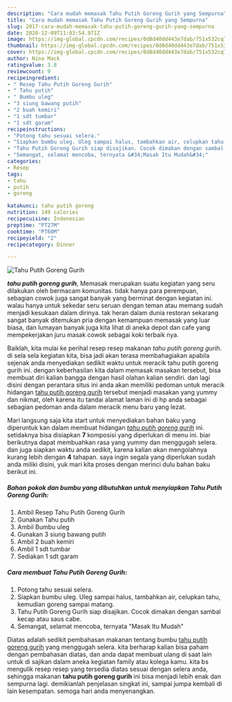 ```yaml
---
description: "Cara mudah memasak Tahu Putih Goreng Gurih yang Sempurna"
title: "Cara mudah memasak Tahu Putih Goreng Gurih yang Sempurna"
slug: 2017-cara-mudah-memasak-tahu-putih-goreng-gurih-yang-sempurna
date: 2020-12-09T11:03:54.971Z
image: https://img-global.cpcdn.com/recipes/0d8d40dd443e7dab/751x532cq70/tahu-putih-goreng-gurih-foto-resep-utama.jpg
thumbnail: https://img-global.cpcdn.com/recipes/0d8d40dd443e7dab/751x532cq70/tahu-putih-goreng-gurih-foto-resep-utama.jpg
cover: https://img-global.cpcdn.com/recipes/0d8d40dd443e7dab/751x532cq70/tahu-putih-goreng-gurih-foto-resep-utama.jpg
author: Nina Mack
ratingvalue: 3.8
reviewcount: 9
recipeingredient:
- " Resep Tahu Putih Goreng Gurih"
- " Tahu putih"
- " Bumbu uleg"
- "3 siung bawang putih"
- "2 buah kemiri"
- "1 sdt tumbar"
- "1 sdt garam"
recipeinstructions:
- "Potong tahu sesuai selera."
- "Siapkan bumbu uleg. Uleg sampai halus, tambahkan air, celupkan tahu, kemudian goreng sampai matang."
- "Tahu Putih Goreng Gurih siap disajikan. Cocok dimakan dengan sambal kecap atau saus cabe."
- "Semangat, selamat mencoba, ternyata &#34;Masak Itu Mudah&#34;"
categories:
- Resep
tags:
- tahu
- putih
- goreng

katakunci: tahu putih goreng 
nutrition: 149 calories
recipecuisine: Indonesian
preptime: "PT27M"
cooktime: "PT60M"
recipeyield: "2"
recipecategory: Dinner

---
```



![Tahu Putih Goreng Gurih](https://img-global.cpcdn.com/recipes/0d8d40dd443e7dab/751x532cq70/tahu-putih-goreng-gurih-foto-resep-utama.jpg)

<b><i>tahu putih goreng gurih</i></b>, Memasak merupakan suatu kegiatan yang seru dilakukan oleh bermacam komunitas. tidak hanya para perempuan, sebagian cowok juga sangat banyak yang berminat dengan kegiatan ini. walau hanya untuk sekedar seru seruan dengan teman atau memang sudah menjadi kesukaan dalam dirinya. tak heran dalam dunia restoran sekarang sangat banyak ditemukan pria dengan kemampuan memasak yang luar biasa, dan lumayan banyak juga kita lihat di aneka depot dan cafe yang mempekerjakan juru masak cowok sebagai koki terbaik nya.

Baiklah, kita mulai ke perihal resep resep makanan <i>tahu putih goreng gurih</i>. di sela sela kegiatan kita, bisa jadi akan terasa membahagiakan apabila sejenak anda menyediakan sedikit waktu untuk meracik tahu putih goreng gurih ini. dengan keberhasilan kita dalam memasak masakan tersebut, bisa membuat diri kalian bangga dengan hasil olahan kalian sendiri. dan lagi disini dengan perantara situs ini anda akan memiliki pedoman untuk meracik hidangan <u>tahu putih goreng gurih</u> tersebut menjadi masakan yang yummy dan nikmat, oleh karena itu tandai alamat laman ini di hp anda sebagai sebagian pedoman anda dalam meracik menu baru yang lezat.




Mari langsung saja kita start untuk menyediakan bahan baku yang diperuntuk kan dalam membuat hidangan <u><i>tahu putih goreng gurih</i></u> ini. setidaknya bisa disiapkan <b>7</b> komposisi yang diperlukan di menu ini. biar berikutnya dapat membuahkan rasa yang yummy dan menggugah selera. dan juga siapkan waktu anda sedikit, karena kalian akan mengolahnya kurang lebih dengan <b>4</b> tahapan. saya ingin segala yang diperlukan sudah anda miliki disini, yuk mari kita proses dengan merinci dulu bahan baku berikut ini.

<!--inarticleads1-->

##### Bahan pokok dan bumbu yang dibutuhkan untuk menyiapkan Tahu Putih Goreng Gurih:

1. Ambil  Resep Tahu Putih Goreng Gurih
1. Gunakan  Tahu putih
1. Ambil  Bumbu uleg
1. Gunakan 3 siung bawang putih
1. Ambil 2 buah kemiri
1. Ambil 1 sdt tumbar
1. Sediakan 1 sdt garam




<!--inarticleads2-->

##### Cara membuat Tahu Putih Goreng Gurih:

1. Potong tahu sesuai selera.
1. Siapkan bumbu uleg. Uleg sampai halus, tambahkan air, celupkan tahu, kemudian goreng sampai matang.
1. Tahu Putih Goreng Gurih siap disajikan. Cocok dimakan dengan sambal kecap atau saus cabe.
1. Semangat, selamat mencoba, ternyata &#34;Masak Itu Mudah&#34;




Diatas adalah sedikit pembahasan makanan tentang bumbu <u>tahu putih goreng gurih</u> yang menggugah selera. kita berharap kalian bisa paham dengan pembahasan diatas, dan anda dapat membuat ulang di saat lain untuk di sajikan dalam aneka kegiatan family atau kolega kamu. kita bs mengulik resep resep yang tersedia diatas sesuai dengan selera anda, sehingga makanan <b>tahu putih goreng gurih</b> ini bisa menjadi lebih enak dan sempurna lagi. demikianlah penjelasan singkat ini, sampai jumpa kembali di lain kesempatan. semoga hari anda menyenangkan.
